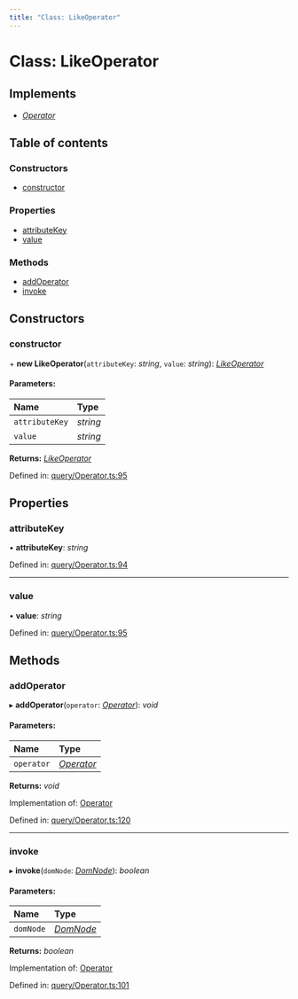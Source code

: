 ```yaml
---
title: "Class: LikeOperator"
---
```


# Class: LikeOperator

## Implements

* [*Operator*](../interfaces/operator.md)

## Table of contents

### Constructors

- [constructor](likeoperator.md#constructor)

### Properties

- [attributeKey](likeoperator.md#attributekey)
- [value](likeoperator.md#value)

### Methods

- [addOperator](likeoperator.md#addoperator)
- [invoke](likeoperator.md#invoke)

## Constructors

### constructor

\+ **new LikeOperator**(`attributeKey`: *string*, `value`: *string*): [*LikeOperator*](likeoperator.md)

#### Parameters:

Name | Type |
:------ | :------ |
`attributeKey` | *string* |
`value` | *string* |

**Returns:** [*LikeOperator*](likeoperator.md)

Defined in: [query/Operator.ts:95](https://github.com/44x1carbon/gigantes/blob/2721068/src/query/Operator.ts#L95)

## Properties

### attributeKey

• **attributeKey**: *string*

Defined in: [query/Operator.ts:94](https://github.com/44x1carbon/gigantes/blob/2721068/src/query/Operator.ts#L94)

___

### value

• **value**: *string*

Defined in: [query/Operator.ts:95](https://github.com/44x1carbon/gigantes/blob/2721068/src/query/Operator.ts#L95)

## Methods

### addOperator

▸ **addOperator**(`operator`: [*Operator*](../interfaces/operator.md)): *void*

#### Parameters:

Name | Type |
:------ | :------ |
`operator` | [*Operator*](../interfaces/operator.md) |

**Returns:** *void*

Implementation of: [Operator](../interfaces/operator.md)

Defined in: [query/Operator.ts:120](https://github.com/44x1carbon/gigantes/blob/2721068/src/query/Operator.ts#L120)

___

### invoke

▸ **invoke**(`domNode`: [*DomNode*](domnode.md)): *boolean*

#### Parameters:

Name | Type |
:------ | :------ |
`domNode` | [*DomNode*](domnode.md) |

**Returns:** *boolean*

Implementation of: [Operator](../interfaces/operator.md)

Defined in: [query/Operator.ts:101](https://github.com/44x1carbon/gigantes/blob/2721068/src/query/Operator.ts#L101)
